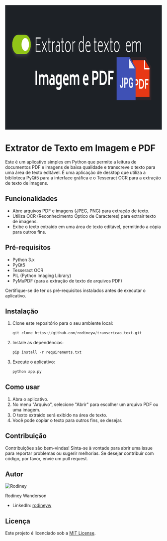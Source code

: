 <img src="img/capa.png" alt="Rodiney" width="full" height="400">


# Extrator de Texto em Imagem e PDF

Este é um aplicativo simples em Python que permite a leitura de documentos PDF e imagens de baixa qualidade e transcreve o texto para uma área de texto editável. É uma aplicação de desktop que utiliza a biblioteca PyQt5 para a interface gráfica e o Tesseract OCR para a extração de texto de imagens.

## Funcionalidades

- Abre arquivos PDF e imagens (JPEG, PNG) para extração de texto.
- Utiliza OCR (Reconhecimento Óptico de Caracteres) para extrair texto de imagens.
- Exibe o texto extraído em uma área de texto editável, permitindo a cópia para outros fins.

## Pré-requisitos

- Python 3.x
- PyQt5
- Tesseract OCR
- PIL (Python Imaging Library)
- PyMuPDF (para a extração de texto de arquivos PDF)

Certifique-se de ter os pré-requisitos instalados antes de executar o aplicativo.

## Instalação

1. Clone este repositório para o seu ambiente local:

   ```Python
   git clone https://github.com/rodineyw/transcricao_text.git
   ```

2. Instale as dependências:

   ```Python
   pip install -r requirements.txt
   ```
4. Execute o aplicativo:

   ```Python
   python app.py
   ```

## Como usar

1. Abra o aplicativo.
2. No menu "Arquivo", selecione "Abrir" para escolher um arquivo PDF ou uma imagem.
3. O texto extraído será exibido na área de texto.
4. Você pode copiar o texto para outros fins, se desejar.

## Contribuição

Contribuições são bem-vindas! Sinta-se à vontade para abrir uma issue para reportar problemas ou sugerir melhorias. Se desejar contribuir com código, por favor, envie um pull request.

## Autor

<img src="https://github.com/rodineyw.png" alt="Rodiney" width="100" height="100">

Rodiney Wanderson

- LinkedIn: [rodineyw](https://www.linkedin.com/in/rodineyw/)

## Licença

Este projeto é licenciado sob a [MIT License](LICENSE).
